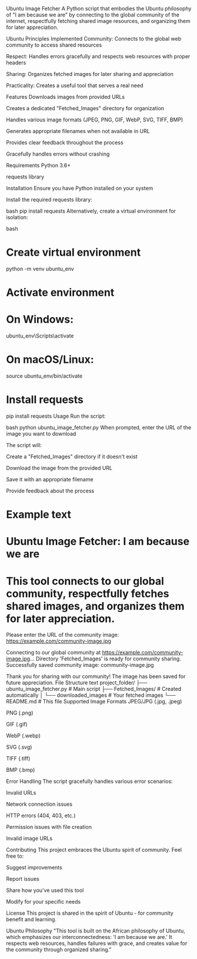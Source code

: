 Ubuntu Image Fetcher
A Python script that embodies the Ubuntu philosophy of "I am because we are" by connecting to the global community of the internet, respectfully fetching shared image resources, and organizing them for later appreciation.

Ubuntu Principles Implemented
Community: Connects to the global web community to access shared resources

Respect: Handles errors gracefully and respects web resources with proper headers

Sharing: Organizes fetched images for later sharing and appreciation

Practicality: Creates a useful tool that serves a real need

Features
Downloads images from provided URLs

Creates a dedicated "Fetched_Images" directory for organization

Handles various image formats (JPEG, PNG, GIF, WebP, SVG, TIFF, BMP)

Generates appropriate filenames when not available in URL

Provides clear feedback throughout the process

Gracefully handles errors without crashing

Requirements
Python 3.6+

requests library

Installation
Ensure you have Python installed on your system

Install the required requests library:

bash
pip install requests
Alternatively, create a virtual environment for isolation:

bash
# Create virtual environment
python -m venv ubuntu_env

# Activate environment
# On Windows:
ubuntu_env\Scripts\activate
# On macOS/Linux:
source ubuntu_env/bin/activate

# Install requests
pip install requests
Usage
Run the script:

bash
python ubuntu_image_fetcher.py
When prompted, enter the URL of the image you want to download

The script will:

Create a "Fetched_Images" directory if it doesn't exist

Download the image from the provided URL

Save it with an appropriate filename

Provide feedback about the process

Example
text
============================================================
Ubuntu Image Fetcher: I am because we are
============================================================
This tool connects to our global community,
respectfully fetches shared images, and
organizes them for later appreciation.
============================================================
Please enter the URL of the community image: https://example.com/community-image.jpg

Connecting to our global community at https://example.com/community-image.jpg...
Directory 'Fetched_Images' is ready for community sharing.
Successfully saved community image: community-image.jpg

Thank you for sharing with our community!
The image has been saved for future appreciation.
File Structure
text
project_folder/
├── ubuntu_image_fetcher.py  # Main script
├── Fetched_Images/          # Created automatically
│   └── downloaded_images    # Your fetched images
└── README.md               # This file
Supported Image Formats
JPEG/JPG (.jpg, .jpeg)

PNG (.png)

GIF (.gif)

WebP (.webp)

SVG (.svg)

TIFF (.tiff)

BMP (.bmp)

Error Handling
The script gracefully handles various error scenarios:

Invalid URLs

Network connection issues

HTTP errors (404, 403, etc.)

Permission issues with file creation

Invalid image URLs

Contributing
This project embraces the Ubuntu spirit of community. Feel free to:

Suggest improvements

Report issues

Share how you've used this tool

Modify for your specific needs

License
This project is shared in the spirit of Ubuntu - for community benefit and learning.

Ubuntu Philosophy
"This tool is built on the African philosophy of Ubuntu, which emphasizes our interconnectedness: 'I am because we are.' It respects web resources, handles failures with grace, and creates value for the community through organized sharing."
